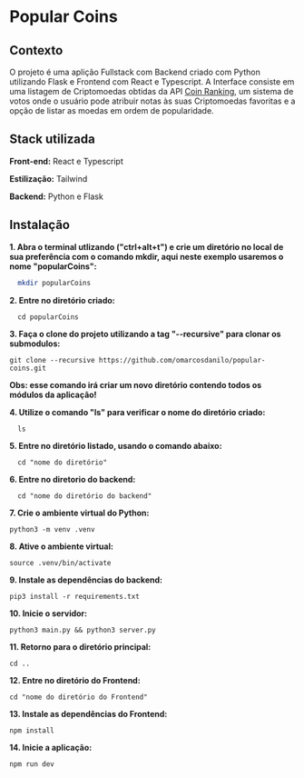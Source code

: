 
# Popular Coins

## Contexto

O projeto é uma aplição Fullstack com Backend criado com Python utilizando Flask e Frontend com React e Typescript.
A Interface consiste em uma listagem de Criptomoedas obtidas da API [Coin Ranking](https://coinranking.com/), um sistema de votos onde o usuário pode atribuir notas às suas Criptomoedas favoritas e a opção de listar as moedas em ordem de popularidade.
## Stack utilizada

**Front-end:**
React e Typescript

**Estilização:**
Tailwind

**Backend:**
Python e Flask

## Instalação

**1. Abra o terminal utlizando ("**ctrl+alt+t**") e crie um diretório no local de sua preferência com o comando **mkdir**, aqui neste exemplo usaremos o nome "**popularCoins**":**

```bash
  mkdir popularCoins
```
**2. Entre no diretório criado:**
```
  cd popularCoins
```
**3. Faça o clone do projeto utilizando a tag "--recursive" para clonar os submodulos:**
```
git clone --recursive https://github.com/omarcosdanilo/popular-coins.git

```
**Obs: esse comando irá criar um novo diretório contendo todos os módulos da aplicação!**

**4. Utilize o comando **"ls"** para verificar o nome do diretório criado:**
```
  ls
```
**5. Entre no diretório listado, usando o comando abaixo:**
```
  cd "nome do diretório"
```
**6. Entre no diretorio do backend:**
```
  cd "nome do diretório do backend"
```
**7. Crie o ambiente virtual do Python:**
```
python3 -m venv .venv 
```
**8. Ative o ambiente virtual:**
```
source .venv/bin/activate 
```
**9. Instale as dependências do backend:**
```
pip3 install -r requirements.txt  
```
**10. Inicie o servidor:**
```
python3 main.py && python3 server.py
```
**11. Retorno para o diretório principal:**
```
cd ..
```
**12. Entre no diretório do Frontend:**
```
cd "nome do diretório do Frontend"
```
**13. Instale as dependências do Frontend:**
```
npm install
```
**14. Inicie a aplicação:**
```
npm run dev
```

    
